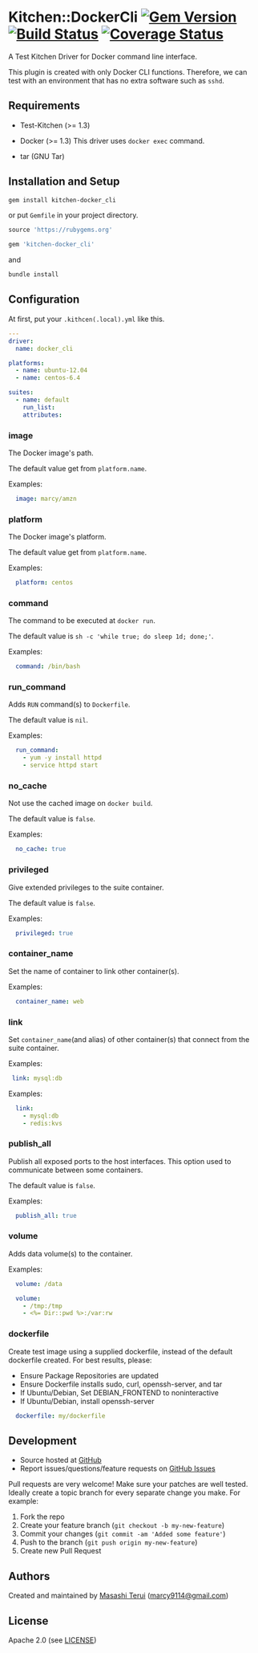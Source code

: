 # <a name="title"></a> Kitchen::DockerCli [![Gem Version](https://badge.fury.io/rb/kitchen-docker_cli.svg)](http://badge.fury.io/rb/kitchen-docker_cli) [![Build Status](https://travis-ci.org/marcy-terui/kitchen-docker_cli.svg?branch=master)](https://travis-ci.org/marcy-terui/kitchen-docker_cli) [![Coverage Status](https://coveralls.io/repos/marcy-terui/kitchen-docker_cli/badge.png)](https://coveralls.io/r/marcy-terui/kitchen-docker_cli)
A Test Kitchen Driver for Docker command line interface.

This plugin is created with only Docker CLI functions.
Therefore, we can test with an environment that has no extra software such as ```sshd```.

## <a name="requirements"></a> Requirements

- Test-Kitchen (>= 1.3)

- Docker (>= 1.3)
This driver uses ```docker exec``` command.

- tar (GNU Tar)

## <a name="installation"></a> Installation and Setup

```sh
gem install kitchen-docker_cli
```

or put ```Gemfile``` in your project directory.

```ruby
source 'https://rubygems.org'

gem 'kitchen-docker_cli'
```

and

```sh
bundle install
```

## <a name="config"></a> Configuration

At first, put your ```.kithcen(.local).yml``` like this.

```yml
---
driver:
  name: docker_cli

platforms:
  - name: ubuntu-12.04
  - name: centos-6.4

suites:
  - name: default
    run_list:
    attributes:
```

### image

The Docker image's path.

The default value get from ```platform.name```.

Examples:

```yml
  image: marcy/amzn
```

### platform

The Docker image's platform.

The default value get from ```platform.name```.

Examples:

```yml
  platform: centos
```

### command

The command to be executed at ```docker run```.

The default value is ```sh -c 'while true; do sleep 1d; done;'```.

Examples:

```yml
  command: /bin/bash
```

### run_command

Adds ```RUN``` command(s) to ```Dockerfile```.

The default value is ```nil```.

Examples:

```yml
  run_command:
    - yum -y install httpd
    - service httpd start
```

### no_cache

Not use the cached image on ```docker build```.

The default value is ```false```.

Examples:

```yml
  no_cache: true
```

### privileged

Give extended privileges to the suite container.

The default value is ```false```.

Examples:

```yml
  privileged: true
```

### container_name

Set the name of container to link other container(s).

Examples:

```yml
  container_name: web
```

### link

Set ```container_name```(and alias) of other container(s) that connect from the suite container.

Examples:

```yml
 link: mysql:db
```

Examples:

```yml
  link:
    - mysql:db
    - redis:kvs
```

### publish_all

Publish all exposed ports to the host interfaces.
This option used to communicate between some containers.

The default value is `false`.

Examples:

```yml
  publish_all: true
```

### volume

Adds data volume(s) to the container.

Examples:

```yml
  volume: /data
```

```yml
  volume:
    - /tmp:/tmp
    - <%= Dir::pwd %>:/var:rw
```

### dockerfile

Create test image using a supplied dockerfile, instead of the default dockerfile created.
For best results, please:
  - Ensure Package Repositories are updated
  - Ensure Dockerfile installs sudo, curl, openssh-server, and tar
  - If Ubuntu/Debian, Set DEBIAN_FRONTEND to noninteractive
  - If Ubuntu/Debian, install openssh-server

```yml
  dockerfile: my/dockerfile
```

## <a name="development"></a> Development

* Source hosted at [GitHub][repo]
* Report issues/questions/feature requests on [GitHub Issues][issues]

Pull requests are very welcome! Make sure your patches are well tested.
Ideally create a topic branch for every separate change you make. For
example:

1. Fork the repo
2. Create your feature branch (`git checkout -b my-new-feature`)
3. Commit your changes (`git commit -am 'Added some feature'`)
4. Push to the branch (`git push origin my-new-feature`)
5. Create new Pull Request

## <a name="authors"></a> Authors

Created and maintained by [Masashi Terui][author] (<marcy9114@gmail.com>)

## <a name="license"></a> License

Apache 2.0 (see [LICENSE][license])


[author]:           https://github.com/marcy-terui
[issues]:           https://github.com/marcy-terui/kitchen-docker_cli/issues
[license]:          https://github.com/marcy-terui/kitchen-docker_cli/blob/master/LICENSE
[repo]:             https://github.com/marcy-terui/kitchen-docker_cli
[driver_usage]:     http://docs.kitchen-ci.org/drivers/usage
[chef_omnibus_dl]:  http://www.getchef.com/chef/install/
